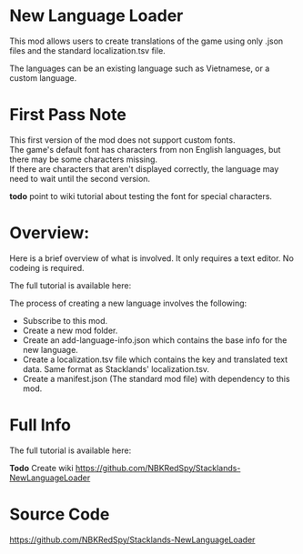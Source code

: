 # New Language Loader

This mod allows users to create translations of the game using only .json files and the standard localization.tsv file.

The languages can be an existing language such as Vietnamese, or a custom language.

# First Pass Note
This first version of the mod does not support custom fonts.  
The game's default font has characters from non English languages, but there may be some characters missing.  
If there are characters that aren't displayed correctly, the language may need to wait until the second version.

**todo** point to wiki tutorial about testing the font for special characters.

# Overview:
Here is a brief overview of what is involved.  It only requires a text editor.  No codeing is required.

The full tutorial is available here:  

The process of creating a new language involves the following:
* Subscribe to this mod.
* Create a new mod folder.
* Create an add-language-info.json which contains the base info for the new language.
* Create a localization.tsv file which contains the key and translated text data.  Same format as Stacklands' localization.tsv.
* Create a manifest.json (The standard mod file) with dependency to this mod.

# Full Info
The full tutorial is available here:  

**Todo** Create wiki  https://github.com/NBKRedSpy/Stacklands-NewLanguageLoader

# Source Code
https://github.com/NBKRedSpy/Stacklands-NewLanguageLoader



